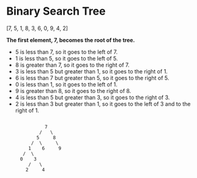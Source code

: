 # Binary Search Tree

[7, 5, 1, 8, 3, 6, 0, 9, 4, 2]

**The first element, 7, becomes the root of the tree.**

* 5 is less than 7, so it goes to the left of 7.
* 1 is less than 5, so it goes to the left of 5.
* 8 is greater than 7, so it goes to the right of 7.
* 3 is less than 5 but greater than 1, so it goes to the right of 1.
* 6 is less than 7 but greater than 5, so it goes to the right of 5.
* 0 is less than 1, so it goes to the left of 1.
* 9 is greater than 8, so it goes to the right of 8.
* 4 is less than 5 but greater than 3, so it goes to the right of 3.
* 2 is less than 3 but greater than 1, so it goes to the left of 3 and to the right of 1.

```

              7
            /   \
           5     8
         /  \     \
        1    6     9
      /  \
     0    3
        /   \
       2     4

```